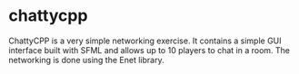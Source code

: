 # chattycpp
ChattyCPP is a very simple networking exercise. It contains a simple GUI interface built with SFML and allows up to 10 players to chat in a room. The networking is done using the Enet library.
